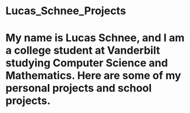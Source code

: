 # Lucas_Schnee_Projects
# My name is Lucas Schnee, and I am a college student at Vanderbilt studying Computer Science and Mathematics. Here are some of my personal projects and school projects. 
